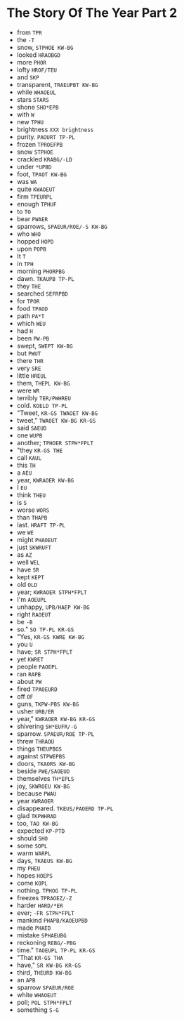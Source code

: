 # The Story Of The Year Part 2

* from `TPR`
* the `-T`
* snow, `STPHOE KW-BG`
* looked `HRAOBGD`
* more `PHOR`
* lofty `HROF/TEU`
* and `SKP`
* transparent, `TRAEUPBT KW-BG`
* while `WHAOEUL`
* stars `STARS`
* shone `SHO*EPB`
* with `W`
* new `TPHU`
* brightness `XXX brightness`
* purity. `PAOURT TP-PL`
* frozen `TPROEFPB`
* snow `STPHOE`
* crackled `KRABG/-LD`
* under `*UPBD`
* foot, `TPAOT KW-BG`
* was `WA`
* quite `KWAOEUT`
* firm `TPEURPL`
* enough `TPHUF`
* to `TO`
* bear `PWAER`
* sparrows, `SPAEUR/ROE/-S KW-BG`
* who `WHO`
* hopped `HOPD`
* upon `POPB`
* It `T`
* in `TPH`
* morning `PHORPBG`
* dawn. `TKAUPB TP-PL`
* they `THE`
* searched `SEFRPBD`
* for `TPOR`
* food `TPAOD`
* path `PA*T`
* which `WEU`
* had `H`
* been `PW-PB`
* swept, `SWEPT KW-BG`
* but `PWUT`
* there `THR`
* very `SRE`
* little `HREUL`
* them, `THEPL KW-BG`
* were `WR`
* terribly `TER/PWHREU`
* cold. `KOELD TP-PL`
* "Tweet, `KR-GS TWAOET KW-BG`
* tweet," `TWAOET KW-BG KR-GS`
* said `SAEUD`
* one `WUPB`
* another; `TPHOER STPH*FPLT`
* "they `KR-GS THE`
* call `KAUL`
* this `TH`
* a `AEU`
* year, `KWRAOER KW-BG`
* I `EU`
* think `THEU`
* is `S`
* worse `WORS`
* than `THAPB`
* last. `HRAFT TP-PL`
* we `WE`
* might `PHAOEUT`
* just `SKWRUFT`
* as `AZ`
* well `WEL`
* have `SR`
* kept `KEPT`
* old `OLD`
* year; `KWRAOER STPH*FPLT`
* I'm `AOEUPL`
* unhappy, `UPB/HAEP KW-BG`
* right `RAOEUT`
* be `-B`
* so." `SO TP-PL KR-GS`
* "Yes, `KR-GS KWRE KW-BG`
* you `U`
* have; `SR STPH*FPLT`
* yet `KWRET`
* people `PAOEPL`
* ran `RAPB`
* about `PW`
* fired `TPAOEURD`
* off `OF`
* guns, `TKPW-PBS KW-BG`
* usher `URB/ER`
* year," `KWRAOER KW-BG KR-GS`
* shivering `SH*EUFR/-G`
* sparrow. `SPAEUR/ROE TP-PL`
* threw `THRAOU`
* things `THEUPBGS`
* against `STPWEPBS`
* doors, `TKAORS KW-BG`
* beside `PWE/SAOEUD`
* themselves `TH*EPLS`
* joy, `SKWROEU KW-BG`
* because `PWAU`
* year `KWRAOER`
* disappeared. `TKEUS/PAOERD TP-PL`
* glad `TKPWHRAD`
* too, `TAO KW-BG`
* expected `KP-PTD`
* should `SHO`
* some `SOPL`
* warm `WARPL`
* days, `TKAEUS KW-BG`
* my `PHEU`
* hopes `HOEPS`
* come `KOPL`
* nothing. `TPHOG TP-PL`
* freezes `TPRAOEZ/-Z`
* harder `HARD/*ER`
* ever; `-FR STPH*FPLT`
* mankind `PHAPB/KAOEUPBD`
* made `PHAED`
* mistake `SPHAEUBG`
* reckoning `REBG/-PBG`
* time." `TAOEUPL TP-PL KR-GS`
* "That `KR-GS THA`
* have," `SR KW-BG KR-GS`
* third, `THEURD KW-BG`
* an `APB`
* sparrow `SPAEUR/ROE`
* white `WHAOEUT`
* poll; `POL STPH*FPLT`
* something `S-G`
